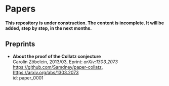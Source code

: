 # Papers

**This repository is under construction. The content is incomplete. It will be added, step by step, in the next months.**

## Preprints
* **About the proof of the Collatz conjecture**  
Carolin Zöbelein, 2013/03, Eprint: *arXiv:1303.2073*  
https://github.com/Samdney/paper-collatz, https://arxiv.org/abs/1303.2073   
id: paper_0001  
